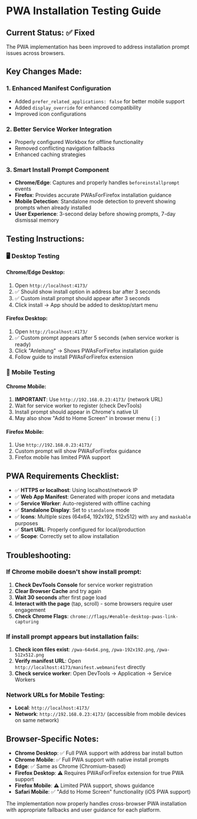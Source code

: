 # PWA Installation Testing Guide

## Current Status: ✅ Fixed

The PWA implementation has been improved to address installation prompt issues across browsers.

## Key Changes Made:

### 1. **Enhanced Manifest Configuration**
- Added `prefer_related_applications: false` for better mobile support
- Added `display_override` for enhanced compatibility
- Improved icon configurations

### 2. **Better Service Worker Integration**
- Properly configured Workbox for offline functionality
- Removed conflicting navigation fallbacks
- Enhanced caching strategies

### 3. **Smart Install Prompt Component**
- **Chrome/Edge**: Captures and properly handles `beforeinstallprompt` events
- **Firefox**: Provides accurate PWAsForFirefox installation guidance
- **Mobile Detection**: Standalone mode detection to prevent showing prompts when already installed
- **User Experience**: 3-second delay before showing prompts, 7-day dismissal memory

## Testing Instructions:

### 🖥️ **Desktop Testing**

#### Chrome/Edge Desktop:
1. Open `http://localhost:4173/`
2. ✅ Should show install option in address bar after 3 seconds
3. ✅ Custom install prompt should appear after 3 seconds
4. Click install → App should be added to desktop/start menu

#### Firefox Desktop:
1. Open `http://localhost:4173/`
2. ✅ Custom prompt appears after 5 seconds (when service worker is ready)
3. Click "Anleitung" → Shows PWAsForFirefox installation guide
4. Follow guide to install PWAsForFirefox extension

### 📱 **Mobile Testing**

#### Chrome Mobile:
1. **IMPORTANT**: Use `http://192.168.0.23:4173/` (network URL)
2. Wait for service worker to register (check DevTools)
3. Install prompt should appear in Chrome's native UI
4. May also show "Add to Home Screen" in browser menu (⋮)

#### Firefox Mobile:
1. Use `http://192.168.0.23:4173/`
2. Custom prompt will show PWAsForFirefox guidance
3. Firefox mobile has limited PWA support

## PWA Requirements Checklist:

- ✅ **HTTPS or localhost**: Using localhost/network IP
- ✅ **Web App Manifest**: Generated with proper icons and metadata
- ✅ **Service Worker**: Auto-registered with offline caching
- ✅ **Standalone Display**: Set to `standalone` mode
- ✅ **Icons**: Multiple sizes (64x64, 192x192, 512x512) with `any` and `maskable` purposes
- ✅ **Start URL**: Properly configured for local/production
- ✅ **Scope**: Correctly set to allow installation

## Troubleshooting:

### If Chrome mobile doesn't show install prompt:
1. **Check DevTools Console** for service worker registration
2. **Clear Browser Cache** and try again
3. **Wait 30 seconds** after first page load
4. **Interact with the page** (tap, scroll) - some browsers require user engagement
5. **Check Chrome Flags**: `chrome://flags/#enable-desktop-pwas-link-capturing`

### If install prompt appears but installation fails:
1. **Check icon files exist**: `/pwa-64x64.png`, `/pwa-192x192.png`, `/pwa-512x512.png`
2. **Verify manifest URL**: Open `http://localhost:4173/manifest.webmanifest` directly
3. **Check service worker**: Open DevTools → Application → Service Workers

### Network URLs for Mobile Testing:
- **Local**: `http://localhost:4173/`
- **Network**: `http://192.168.0.23:4173/` (accessible from mobile devices on same network)

## Browser-Specific Notes:

- **Chrome Desktop**: ✅ Full PWA support with address bar install button
- **Chrome Mobile**: ✅ Full PWA support with native install prompts  
- **Edge**: ✅ Same as Chrome (Chromium-based)
- **Firefox Desktop**: ⚠️ Requires PWAsForFirefox extension for true PWA support
- **Firefox Mobile**: ⚠️ Limited PWA support, shows guidance
- **Safari Mobile**: ✅ "Add to Home Screen" functionality (iOS PWA support)

The implementation now properly handles cross-browser PWA installation with appropriate fallbacks and user guidance for each platform.
